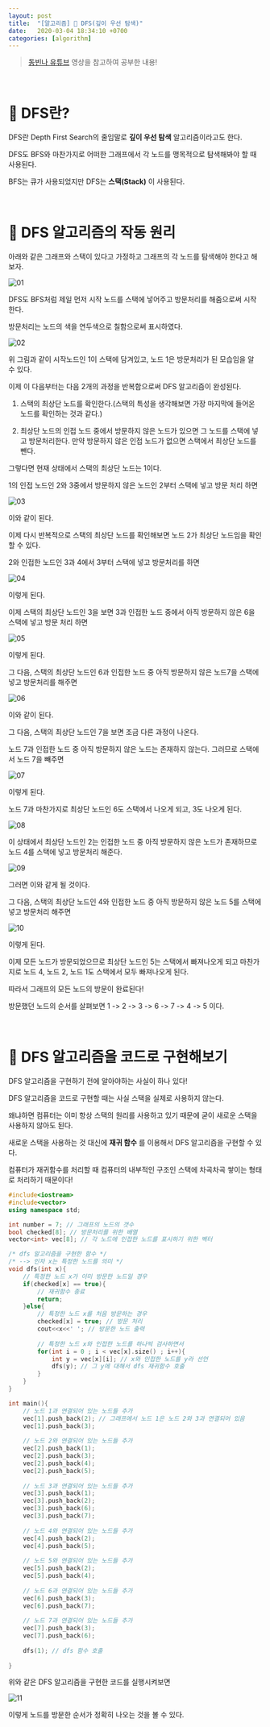 ```yaml
---
layout: post
title:  "[알고리즘] 👔 DFS(깊이 우선 탐색)"
date:   2020-03-04 18:34:10 +0700
categories: [algorithm]
---
```


> [동빈나 유튜브](https://www.youtube.com/watch?v=l0Rsu7dziws&list=PLRx0vPvlEmdDHxCvAQS1_6XV4deOwfVrz&index=17) 영상을 참고하여 공부한 내용!

<br>

# 👔 DFS란?

DFS란 Depth First Search의 줄임말로 __깊이 우선 탐색__ 알고리즘이라고도 한다.

DFS도 BFS와 마찬가지로 어떠한 그래프에서 각 노드를 맹목적으로 탐색해봐야 할 때 사용된다.

BFS는 큐가 사용되었지만 DFS는 __스택(Stack)__ 이 사용된다.

<br>

# 👔 DFS 알고리즘의 작동 원리

아래와 같은 그래프와 스택이 있다고 가정하고 그래프의 각 노드를 탐색해야 한다고 해보자.

![01](https://user-images.githubusercontent.com/31889335/75888127-39f51d00-5e6e-11ea-8929-b022b119b05d.PNG)

DFS도 BFS처럼 제일 먼저 시작 노드를 스택에 넣어주고 방문처리를 해줌으로써 시작한다.

방문처리는 노드의 색을 연두색으로 칠함으로써 표시하였다.

![02](https://user-images.githubusercontent.com/31889335/75888185-57c28200-5e6e-11ea-9f0a-66020ae21495.PNG)

위 그림과 같이 시작노드인 1이 스택에 담겨있고, 노드 1은 방문처리가 된 모습임을 알 수 있다.

이제 이 다음부터는 다음 2개의 과정을 반복함으로써 DFS 알고리즘이 완성된다.

1. 스택의 최상단 노드를 확인한다.(스택의 특성을 생각해보면 가장 마지막에 들어온 노드를 확인하는 것과 같다.)

2. 최상단 노드의 인접 노드 중에서 방문하지 않은 노드가 있으면 그 노드를 스택에 넣고 방문처리한다. 만약 방문하지 않은 인접 노드가 없으면 스택에서 최상단 노드를 뺀다.

그렇다면 현재 상태에서 스택의 최상단 노드는 1이다.

1의 인접 노드인 2와 3중에서 방문하지 않은 노드인 2부터 스택에 넣고 방문 처리 하면

![03](https://user-images.githubusercontent.com/31889335/75888884-63fb0f00-5e6f-11ea-81bc-3ceebc2ff1e6.PNG)

이와 같이 된다.

이제 다시 반복적으로 스택의 최상단 노드를 확인해보면 노드 2가 최상단 노드임을 확인할 수 있다.

2와 인접한 노드인 3과 4에서 3부터 스택에 넣고 방문처리를 하면 

![04](https://user-images.githubusercontent.com/31889335/75889039-9d337f00-5e6f-11ea-98c3-836a6483f659.PNG)

이렇게 된다.

이제 스택의 최상단 노드인 3을 보면 3과 인접한 노드 중에서 아직 방문하지 않은 6을 스택에 넣고 방문 처리 하면

![05](https://user-images.githubusercontent.com/31889335/75889109-bfc59800-5e6f-11ea-92b9-a704738a7a6f.PNG)

이렇게 된다.

그 다음, 스택의 최상단 노드인 6과 인접한 노드 중 아직 방문하지 않은 노드7을 스택에 넣고 방문처리를 해주면

![06](https://user-images.githubusercontent.com/31889335/75889239-f4d1ea80-5e6f-11ea-88b2-d86cb39f880a.PNG)

이와 같이 된다.

그 다음, 스택의 최상단 노드인 7을 보면 조금 다른 과정이 나온다.

노드 7과 인접한 노드 중 아직 방문하지 않은 노드는 존재하지 않는다. 그러므로 스택에서 노드 7을 빼주면

![07](https://user-images.githubusercontent.com/31889335/75889354-22b72f00-5e70-11ea-8bbe-539ce74b75e1.PNG)

이렇게 된다.

노드 7과 마찬가지로 최상단 노드인 6도 스택에서 나오게 되고, 3도 나오게 된다.

![08](https://user-images.githubusercontent.com/31889335/75889440-48dccf00-5e70-11ea-9d45-adf015469478.PNG)

이 상태에서 최상단 노드인 2는 인접한 노드 중 아직 방문하지 않은 노드가 존재하므로 노드 4를 스택에 넣고 방문처리 해준다.

![09](https://user-images.githubusercontent.com/31889335/75889529-6ad65180-5e70-11ea-8654-9e96bc9450f8.PNG)

그러면 이와 같게 될 것이다.

그 다음, 스택의 최상단 노드인 4와 인접한 노드 중 아직 방문하지 않은 노드 5를 스택에 넣고 방문처리 해주면

![10](https://user-images.githubusercontent.com/31889335/75889643-935e4b80-5e70-11ea-8e0e-c3ea4eb355bd.PNG)

이렇게 된다.

이제 모든 노드가 방문되었으므로 최상단 노드인 5는 스택에서 빠져나오게 되고 마찬가지로 노드 4, 노드 2, 노드 1도 스택에서 모두 빠져나오게 된다.

따라서 그래프의 모든 노드의 방문이 완료된다!

방문했던 노드의 순서를 살펴보면 1 -> 2 -> 3 -> 6 -> 7 -> 4 -> 5 이다.

<br>

# 👔 DFS 알고리즘을 코드로 구현해보기

DFS 알고리즘을 구현하기 전에 알아야하는 사실이 하나 있다!

DFS 알고리즘을 코드로 구현할 때는 사실 스택을 실제로 사용하지 않는다.

왜냐하면 컴퓨터는 이미 항상 스택의 원리를 사용하고 있기 때문에 굳이 새로운 스택을 사용하지 않아도 된다.

새로운 스택을 사용하는 것 대신에 __재귀 함수__ 를 이용해서 DFS 알고리즘을 구현할 수 있다.

컴퓨터가 재귀함수를 처리할 때 컴퓨터의 내부적인 구조인 스택에 차곡차곡 쌓이는 형태로 처리하기 때문이다!

~~~c++
#include<iostream>
#include<vector>
using namespace std;

int number = 7; // 그래프의 노드의 갯수
bool checked[8]; // 방문처리를 위한 배열 
vector<int> vec[8]; // 각 노드에 인접한 노드를 표시하기 위한 벡터

/* dfs 알고리즘을 구현한 함수 */
/* --> 인자 x는 특정한 노드를 의미 */
void dfs(int x){
	// 특정한 노드 x가 이미 방문한 노드일 경우  
	if(checked[x] == true){
		// 재귀함수 종료  
		return;
	}else{
		// 특정한 노드 x를 처음 방문하는 경우  
		checked[x] = true; // 방문 처리
		cout<<x<<' '; // 방문한 노드 출력  
		
		// 특정한 노드 x와 인접한 노드를 하나씩 검사하면서  
		for(int i = 0 ; i < vec[x].size() ; i++){
			int y = vec[x][i]; // x와 인접한 노드를 y라 선언 
			dfs(y); // 그 y에 대해서 dfs 재귀함수 호출  
		}
	}
} 

int main(){
	// 노드 1과 연결되어 있는 노드들 추가  
	vec[1].push_back(2); // 그래프에서 노드 1은 노드 2와 3과 연결되어 있음 
	vec[1].push_back(3);
	
	// 노드 2와 연결되어 있는 노드들 추가 
	vec[2].push_back(1); 
	vec[2].push_back(3);
	vec[2].push_back(4);
	vec[2].push_back(5);
	
	// 노드 3과 연결되어 있는 노드들 추가  
	vec[3].push_back(1);
	vec[3].push_back(2);
	vec[3].push_back(6);
	vec[3].push_back(7);
	
	// 노드 4와 연결되어 있는 노드들 추가
	vec[4].push_back(2); 
	vec[4].push_back(5); 
	
	// 노드 5와 연결되어 있는 노드들 추가 
	vec[5].push_back(2); 
	vec[5].push_back(4); 
	
	// 노드 6과 연결되어 있는 노드들 추가 
	vec[6].push_back(3); 
	vec[6].push_back(7); 
	
	// 노드 7과 연결되어 있는 노드들 추가 
	vec[7].push_back(3); 
	vec[7].push_back(6);
	
	dfs(1); // dfs 함수 호출
		
}
~~~

위와 같은 DFS 알고리즘을 구현한 코드를 실행시켜보면

![11](https://user-images.githubusercontent.com/31889335/75891602-59db0f80-5e73-11ea-9846-85db2cd4c780.PNG)

이렇게 노드를 방문한 순서가 정확히 나오는 것을 볼 수 있다.

<br>





